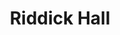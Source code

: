 ---
categories:
- '1950'
events:
- audio_id: sa-rwb-001
  building: Riddick Hall
  categories: riddick-hall
  description: 'State College admits two African-American graduate students into the
    School of Engineering: Robert Clemons and Hardy Liston. Clemons became the college''s
    first black graduate; Liston later withdrew and didn''t complete his degree.'
  event_decade: '1950'
  event_id: '93'
  excerpt: State College admits two African-American graduate students into the School
    of Engineering&#58; Robert Clemons and Hardy Liston. Clemons became the college's
    first black graduate; Liston later withdrew and didn't complete his degree.
  iiif_crop: null
  image id (orig): '0230556'
  image_caption: null
  image_id: '0230556'
  image_type: null
  redirect_from: /events/2/index.html
  start_date: 01/01/1957
  title: First African-American Graduate Students Admitted
  year: '1957'
- audio_id: null
  building: Riddick Hall
  categories: riddick-hall
  description: 'The first four African-American undergraduates enrolled at North Carolina
    State College: Ed Carson, Manuel Crockett, Irwin Holmes, and Walter Holmes.'
  event_decade: '1950'
  event_id: '99'
  excerpt: The first four African-American undergraduates enrolled at North Carolina
    State College&#58; Ed Carson, Manuel Crockett, Irwin Holmes, and Walter Holmes.
  iiif_crop: null
  image id (orig): null
  image_caption: null
  image_id: null
  image_type: No Image
  redirect_from: null
  start_date: 1/1/1956
  title: First African-American Undergraduates
  year: '1956'
lat: '35.785'
layout: post
lng: '-78.668297'
order: 34
permalink: places/riddick-hall/
place: riddick-hall
title: Riddick Hall

---